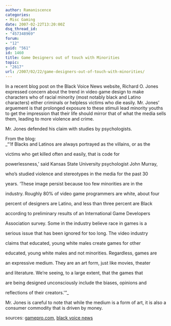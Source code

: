 ```yaml
---
author: Ramaniscence
categories:
- Misc Gaming
date: 2007-02-22T13:20:00Z
dsq_thread_id:
- "457348969"
forum:
- "12"
guid: "561"
id: 1460
title: Game Designers out of touch with Minorities
topic:
- "2617"
url: /2007/02/22/game-designers-out-of-touch-with-minorities/
---
```


In a recent blog post on the Black Voice News website, Richard O. Jones expressed concern about the trend in video game design to make characters who of racial minority (most notably black and Latino characters) either criminals or helpless victims who die easily. Mr. Jones&#8217; arguement is that prolonged exposure to these stimuli lead minority youths to get the impression that their life should mirror that of what the media sells them, leading to more violence and crime.
  
Mr. Jones defended his claim with studies by psychologists.

From the blog:  
_&#8220;&#8216;If Blacks and Latinos are always portrayed as the villains, or as the
  
victims who get killed often and easily, that is code for
  
powerlessness,&#8217; said Kansas State University psychologist John Murray,
  
who&#8217;s studied violence and stereotypes in the media for the past 30
  
years. &#8216;These image persist because too few minorities are in the
  
industry. Roughly 80% of video game programmers are white, about four
  
percent of designers are Latino, and less than three percent are Black
  
according to preliminary results of an International Game Developers
  
Association survey. Some in the industry believe race in games is a
  
serious issue that has been ignored for too long. The video industry
  
claims that educated, young white males create games for other
  
educated, young white males and not minorities. Regardless, games are
  
an expressive medium. They are an art form, just like movies, theater
  
and literature. We&#8217;re seeing, to a large extent, that the games that
  
are being designed unconsciously include the biases, opinions and
  
reflections of their creators.'&#8221;_

Mr. Jones is careful to note that while the medium is a form of art, it is also a consumer commodity that is driven by money.

sources: <a href="http://www.gamepro.com/news.cfm?article_id=100308" target="_blank">gamepro.com</a>, <a href="http://www.blackvoicenews.com/content/view/40464/4/" target="_blank">black voice news</a>